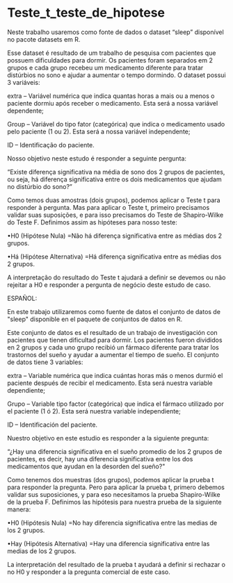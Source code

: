 # Teste_t_teste_de_hipotese

Neste trabalho usaremos como fonte de dados  o  dataset  “sleep” disponível  no  pacote datasets em R. 

Esse dataset é resultado de um trabalho de  pesquisa  com  pacientes que  possuem dificuldades para dormir. Os pacientes foram separados em 2 grupos e cada 
grupo recebeu um medicamento diferente para tratar distúrbios no sono e ajudar a aumentar o tempo dormindo. 
O dataset possui 3 variáveis:

extra – Variável numérica que indica quantas horas a mais ou a menos o paciente dormiu após receber o medicamento. Esta será a nossa variável dependente;

Group – Variável do tipo fator (categórica) que indica o medicamento usado pelo paciente (1 ou 2). Esta será a nossa variável independente;

ID – Identificação do paciente.

Nosso objetivo neste estudo é responder a seguinte pergunta:

“Existe diferença significativa na média de sono dos 2 grupos de pacientes, ou seja, há diferença significativa entre os dois medicamentos que ajudam no 
distúrbio do sono?”

Como temos duas amostras (dois grupos), podemos aplicar o Teste t para responder à pergunta. Mas para aplicar o Teste t, primeiro precisamos validar suas suposições, e para isso precisamos do Teste de Shapiro-Wilke do Teste F.
Definimos assim as hipóteses para nosso teste:

•H0 (Hipótese Nula) =Não há diferença significativa entre as médias dos 2 grupos.

•Há (Hipótese Alternativa) =Há diferença significativa entre as médias dos 2 grupos.

A interpretação do resultado do Teste t ajudará a definir se devemos ou não rejeitar a H0 e responder a pergunta de negócio deste estudo de caso.

ESPAÑOL:

En este trabajo utilizaremos como fuente de datos el conjunto de datos de "sleep" disponible en el paquete de conjuntos de datos en R.

Este conjunto de datos es el resultado de un trabajo de investigación con pacientes que tienen dificultad para dormir. Los pacientes fueron divididos en 2 grupos y cada uno
grupo recibió un fármaco diferente para tratar los trastornos del sueño y ayudar a aumentar el tiempo de sueño.
El conjunto de datos tiene 3 variables:

extra – Variable numérica que indica cuántas horas más o menos durmió el paciente después de recibir el medicamento. Esta será nuestra variable dependiente;

Grupo – Variable tipo factor (categórica) que indica el fármaco utilizado por el paciente (1 ó 2). Esta será nuestra variable independiente;

ID – Identificación del paciente.

Nuestro objetivo en este estudio es responder a la siguiente pregunta:

“¿Hay una diferencia significativa en el sueño promedio de los 2 grupos de pacientes, es decir, hay una diferencia significativa entre los dos medicamentos que ayudan en la
desorden del sueño?"

Como tenemos dos muestras (dos grupos), podemos aplicar la prueba t para responder la pregunta. Pero para aplicar la prueba t, primero debemos validar sus suposiciones, y para eso necesitamos la prueba Shapiro-Wilke de la prueba F.
Definimos las hipótesis para nuestra prueba de la siguiente manera:

•H0 (Hipótesis Nula) =No hay diferencia significativa entre las medias de los 2 grupos.

•Hay (Hipótesis Alternativa) =Hay una diferencia significativa entre las medias de los 2 grupos.

La interpretación del resultado de la prueba t ayudará a definir si rechazar o no H0 y responder a la pregunta comercial de este caso.
